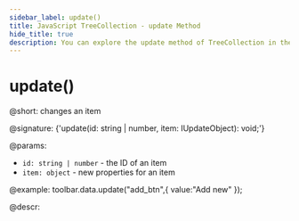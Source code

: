 ```yaml
---
sidebar_label: update()
title: JavaScript TreeCollection - update Method 
hide_title: true
description: You can explore the update method of TreeCollection in the documentation of the DHTMLX JavaScript UI library. Browse developer guides and API reference, try out code examples and live demos, and download a free 30-day evaluation version of DHTMLX Suite 7.
---
```

 
# update()

@short: changes an item

@signature: {'update(id: string | number, item: IUpdateObject): void;'}

@params:
- `id: string | number` - the ID of an item
- `item: object` - new properties for an item

@example:
toolbar.data.update("add_btn",{ value:"Add new" });

@descr:
